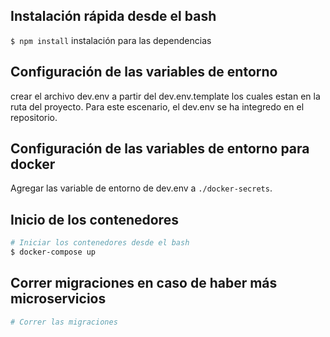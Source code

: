## Instalación rápida desde el bash

`$ npm install` instalación para las dependencias

## Configuración de las variables de entorno

crear el archivo dev.env a partir del dev.env.template los cuales estan en la ruta del proyecto. Para este escenario, el dev.env se ha integredo en el repositorio.

## Configuración de las variables de entorno para docker

Agregar las variable de entorno de dev.env a `./docker-secrets`.

## Inicio de los contenedores

```bash
# Iniciar los contenedores desde el bash
$ docker-compose up
```

## Correr migraciones en caso de haber más microservicios

```bash
# Correr las migraciones
```

